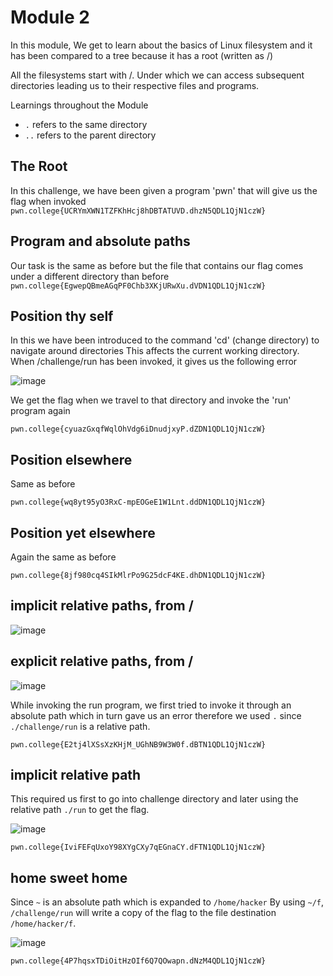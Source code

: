 # Module 2
In this module, We get to learn about the basics of Linux filesystem and it has been compared to a tree
because it has a root (written as /)

All the filesystems start with /. Under which we can access subsequent directories leading us to their 
respective files and programs.

Learnings throughout the Module
* `.` refers to the same directory
* `..` refers to the parent directory

## The Root
In this challenge, we have been given a program 'pwn' that will give us the flag when invoked
`pwn.college{UCRYmXWN1TZFKhHcj8hDBTATUVD.dhzN5QDL1QjN1czW}`

## Program and absolute paths
Our task is the same as before but the file that contains our flag comes under a different directory than before
`pwn.college{EgwepQBmeAGqPF0Chb3XKjURwXu.dVDN1QDL1QjN1czW}`

## Position thy self 
In this we have been introduced to the command 'cd' (change directory) to navigate around directories
This affects the current working directory.
When /challenge/run has been invoked, it gives us the following error

![image](https://github.com/user-attachments/assets/30ac0f09-9685-4863-8132-a90e04508bb4)

We get the flag when we travel to that directory and invoke the 'run' program again

`pwn.college{cyuazGxqfWqlOhVdg6iDnudjxyP.dZDN1QDL1QjN1czW}`

## Position elsewhere
Same as before

`pwn.college{wq8yt95yO3RxC-mpEOGeE1W1Lnt.ddDN1QDL1QjN1czW}`

## Position yet elsewhere
Again the same as before

`pwn.college{8jf980cq4SIkMlrPo9G25dcF4KE.dhDN1QDL1QjN1czW}`

## implicit relative paths, from /

![image](https://github.com/user-attachments/assets/7ee9e72c-3787-46cc-a762-00309b2b23ab)

## explicit relative paths, from /

![image](https://github.com/user-attachments/assets/5c6a3088-61fc-43e3-b000-57d26fea1f4c)

While invoking the run program, we first tried to invoke it through an absolute path which in turn gave us an error
therefore we used `.` since `./challenge/run` is a relative path.

`pwn.college{E2tj4lXSsXzKHjM_UGhNB9W3W0f.dBTN1QDL1QjN1czW}`

## implicit relative path
This required us first to go into challenge directory and later using the relative path `./run` to get the flag.

![image](https://github.com/user-attachments/assets/bc130980-b5a5-4eef-b877-0d5b57a13289)

`pwn.college{IviFEFqUxoY98XYgCXy7qEGnaCY.dFTN1QDL1QjN1czW}`

## home sweet home

Since `~` is an absolute path which is expanded to `/home/hacker`
By using `~/f`, `/challenge/run` will write a copy of the flag to the file destination `/home/hacker/f`.

![image](https://github.com/user-attachments/assets/f284d0f5-9f1a-4085-b4df-81e07a455c3a)

`pwn.college{4P7hqsxTDiOitHzOIf6Q7QOwapn.dNzM4QDL1QjN1czW}`


